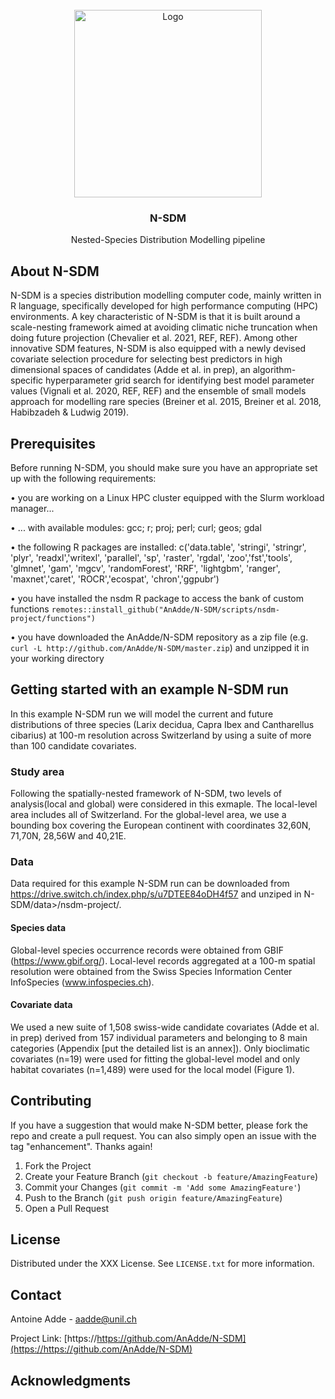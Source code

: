 <!-- PROJECT LOGO -->
<br />
<div align="center">
  <a href="https://github.com/AnAdde/N-SDM">
    <img src="FIG.png" alt="Logo" width="300" height="300">
  </a>

  <h3 align="center">N-SDM</h3>

  <p align="center">
    Nested-Species Distribution Modelling pipeline
    <br />
  </p>
</div>

## About N-SDM

N-SDM is a species distribution modelling computer code, mainly written in R language, specifically developed for high performance computing (HPC) environments. A key characteristic of N-SDM is that it is built around a scale-nesting framework aimed at avoiding climatic niche truncation when doing future projection (Chevalier et al. 2021, REF, REF). Among other innovative SDM features, N-SDM is also equipped with a newly devised covariate selection procedure for selecting best predictors in high dimensional spaces of candidates (Adde et al. in prep), an algorithm-specific hyperparameter grid search for identifying best model parameter values (Vignali et al. 2020, REF, REF) and the ensemble of small models approach for modelling rare species (Breiner et al. 2015, Breiner et al. 2018, Habibzadeh & Ludwig 2019).



## Prerequisites

Before running N-SDM, you should make sure you have an appropriate set up with the following requirements:

•	you are working on a Linux HPC cluster equipped with the Slurm workload manager...

•	... with available modules: gcc; r; proj; perl; curl; geos; gdal

•	the following R packages are installed: c('data.table', 'stringi', 'stringr', 'plyr', 'readxl','writexl', 'parallel', 'sp', 'raster', 'rgdal', 'zoo','fst','tools', 'glmnet', 'gam', 'mgcv', 'randomForest', 'RRF', 'lightgbm', 'ranger', 'maxnet','caret', 'ROCR','ecospat', 'chron','ggpubr')

•	you have installed the nsdm R package to access the bank of custom functions `remotes::install_github("AnAdde/N-SDM/scripts/nsdm-project/functions")`

•	you have downloaded the AnAdde/N-SDM repository as a zip file (e.g. `curl -L http://github.com/AnAdde/N-SDM/master.zip`) and unzipped it in your working directory



## Getting started with an example N-SDM run

In this example N-SDM run we will model the current and future distributions of three species (Larix decidua, Capra Ibex and Cantharellus cibarius) at 100-m resolution across Switzerland by using a suite of more than 100 candidate covariates.

### Study area

Following the spatially-nested framework of N-SDM, two levels of analysis(local and global) were considered in this exmaple. The local-level area includes all of Switzerland. For the global-level area, we use a bounding box covering the European continent with coordinates 32,60N, 71,70N, 28,56W and 40,21E.

### Data

Data required for this example N-SDM run can be downloaded from https://drive.switch.ch/index.php/s/u7DTEE84oDH4f57 and unziped in N-SDM/data>/nsdm-project/.

#### Species data

Global-level species occurrence records were obtained from GBIF (https://www.gbif.org/). Local-level records aggregated at a 100-m spatial resolution were obtained from the Swiss Species Information Center InfoSpecies (www.infospecies.ch).

#### Covariate data

We used a new suite of 1,508 swiss-wide candidate covariates (Adde et al. in prep) derived from 157 individual parameters and belonging to 8 main categories (Appendix [put the detailed list is an annex]). Only bioclimatic covariates (n=19) were used for fitting the global-level model and only habitat covariates (n=1,489) were used for the local model (Figure 1). 



<!-- CONTRIBUTING -->
## Contributing

If you have a suggestion that would make N-SDM better, please fork the repo and create a pull request. You can also simply open an issue with the tag "enhancement".
Thanks again!

1. Fork the Project
2. Create your Feature Branch (`git checkout -b feature/AmazingFeature`)
3. Commit your Changes (`git commit -m 'Add some AmazingFeature'`)
4. Push to the Branch (`git push origin feature/AmazingFeature`)
5. Open a Pull Request

<!-- LICENSE -->
## License

Distributed under the XXX License. See `LICENSE.txt` for more information.



<!-- CONTACT -->
## Contact

Antoine Adde - aadde@unil.ch

Project Link: [https://https://github.com/AnAdde/N-SDM](https://https://github.com/AnAdde/N-SDM)



<!-- ACKNOWLEDGMENTS -->
## Acknowledgments


